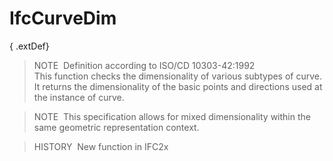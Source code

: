 IfcCurveDim
===========

{ .extDef}
> NOTE&nbsp; Definition according to ISO/CD 10303-42:1992  
> This function checks the dimensionality of various subtypes of curve. It returns the dimensionality of the basic points and directions used at the instance of curve.

> NOTE&nbsp; This specification allows for mixed dimensionality within the same geometric representation context.

> HISTORY&nbsp; New function in IFC2x
